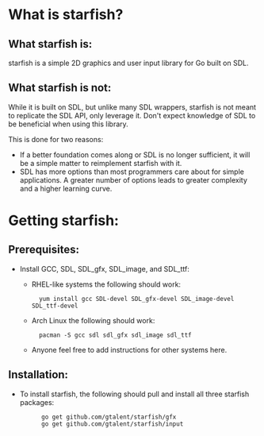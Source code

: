 # What is starfish?
## What starfish is:
starfish is a simple 2D graphics and user input library for Go built on SDL.
## What starfish is not:
While it is built on SDL, but unlike many SDL wrappers, starfish is not meant to replicate the SDL API, only leverage it. Don't expect knowledge of SDL to be beneficial when using this library.

This is done for two reasons:

* If a better foundation comes along or SDL is no longer sufficient, it will be a simple matter to reimplement starfish with it.
* SDL has more options than most programmers care about for simple applications. A greater number of options leads to greater complexity and a higher learning curve.

# Getting starfish:
## Prerequisites:
* Install GCC, SDL, SDL_gfx, SDL_image, and SDL_ttf:
	* RHEL-like systems the following should work:
 
			yum install gcc SDL-devel SDL_gfx-devel SDL_image-devel SDL_ttf-devel

	* Arch Linux the following should work:
 
			pacman -S gcc sdl sdl_gfx sdl_image sdl_ttf

	* Anyone feel free to add instructions for other systems here.

## Installation:
* To install starfish, the following should pull and install all three starfish packages:

			go get github.com/gtalent/starfish/gfx
			go get github.com/gtalent/starfish/input
	
